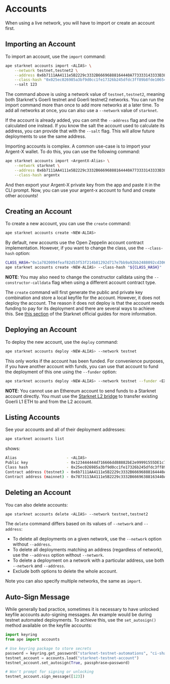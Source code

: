 # Accounts

When using a live network, you will have to import or create an account first.

## Importing an Account

To import an account, use the `import` command:

```bash
ape starknet accounts import <ALIAS> \
    --network testnet,testnet2 \
    --address 0x6b7111AA4111e5B2229c3332B66696888164440A773333143333B383333a183 \
    --class-hash "0x025ec026985a3bf9d0cc1fe17326b245dfdc3ff89b8fde106542a3ea56c5a918"
    --salt 123
```

The command above is using a network value of `testnet,testnet2`, meaning both Starknet's Goerli testnet and Goerli testnet2 networks.
You can run the import command more than once to add more networks at a later time.
To add all networks at once, you can also use a `--network` value of `starknet`.

If the account is already added, you can omit the `--address` flag and use the calculated one instead.
If you know the salt the account used to calculate its address, you can provide that with the `--salt` flag.
This will allow future deployments to use the same address.

Importing accounts is complex.
A common use-case is to import your Argent-X wallet.
To do this, you can use the following command:

```bash
ape starknet accounts import <ArgentX-Alias> \
    --network starknet \
    --address 0x6b7111AA4111e5B2229c3332B66696888164440A773333143333B383333a183 \
    --class-hash argentx
```

And then export your Argent-X private key from the app and paste it in the CLI prompt.
Now, you can use your argent-x account to fund and create other accounts!

## Creating an Account

To create a new account, you can use the `create` command:

```bash
ape starknet accounts create <NEW-ALIAS>
```

By default, new accounts use the Open Zeppelin account contract implementation.
However, if you want to change the class, use the `--class-hash` option:

```bash
CLASS_HASH="0x1a7820094feaf82d53f53f214b81292d717e7bb9a92bb2488092cd306f3993f"
ape starknet accounts create <NEW-ALIAS> --class-hash "${CLASS_HASH}"
```

**NOTE**: You may also need to change the constructor calldata using the `--constructor-calldata` flag when using a different account contract type.

The `create` command will first generate the public and private key combination and store a local keyfile for the account.
However, it does not deploy the account.
The reason it does not deploy is that the account needs funding to pay for its deployment and there are several ways to achieve this.
See [this section](https://starknet.io/docs/hello_starknet/account_setup.html#transferring-goerli-eth-to-the-account) of the Starknet official guides for more information.

## Deploying an Account

To deploy the new account, use the `deploy` command:

```bash
ape starknet accounts deploy <NEW-ALIAS> --network testnet
```

This only works if the account has been funded.
For convenience purposes, if you have another account with funds, you can use that account to fund the deployment of this one using the `--funder` option:

```bash
ape starknet accounts deploy <NEW-ALIAS> --network testnet --funder <EXISTING-FUNDED-ALIAS>
```

**NOTE**: You cannot use an Ethereum account to send funds to a Starknet account directly.
You must use the [Starknet L2 bridge](https://goerli.starkgate.starknet.io/) to transfer existing Goerli L1 ETH to and from the L2 account.

## Listing Accounts

See your accounts and all of their deployment addresses:

```bash
ape starknet accounts list
```

shows:

```bash
Alias                      - <ALIAS>
Public key                 - 0x123444444d716666dd88882bE2e99991555DE1c7
Class hash                 - 0x25ec026985a3bf9d0cc1fe17326b245dfdc3ff89b8fde106542a3ea56c5a918
Contract address (testnet) - 0x6b7111AA4111e5B2229c3332B66696888164440A773333143333B383333a183
Contract address (mainnet) - 0x7873113A4111e5B2229c3332B66696388163440A373333143333B3833332122
```

## Deleting an Account

You can also delete accounts:

```bash
ape starknet accounts delete <ALIAS> --network testnet,testnet2
```

The `delete` command differs based on its values of `--network` and `--address`:

- To delete all deployments on a given network, use the `--network` option without `--address`.
- To delete all deployments matching an address (regardless of network), use the `--address` option without `--network`.
- To delete a deployment on a network with a particular address, use both `--network` and `--address`.
- Exclude both options to delete the whole account.

Note you can also specify multiple networks, the same as `import`.

## Auto-Sign Message

While generally bad practice, sometimes it is necessary to have unlocked keyfile accounts auto-signing messages.
An example would be during testnet automated deployments.
To achieve this, use the `set_autosign()` method available on the keyfile accounts:

```python
import keyring
from ape import accounts

# Use keyring package to store secrets
password = keyring.get_password("starknet-testnet-automations", "ci-shared-account")
testnet_account = accounts.load("starknet-testnet-account")
testnet_account.set_autosign(True, passphrase=password)

# Won't prompt for signing or unlocking
testnet_account.sign_message([123])
```
